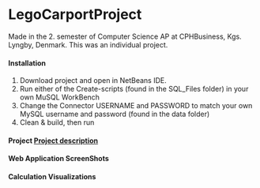 

LegoCarportProject
======
Made in the 2. semester of Computer Science AP at CPHBusiness, Kgs. Lyngby, Denmark. 
This was an individual project.

#### Installation
1) Download project and open in NetBeans IDE.
2) Run either of the Create-scripts (found in the SQL_Files folder) in your own MuSQL WorkBench
3) Change the Connector USERNAME and PASSWORD to match your own MySQL username and password (found in the data folder)
4) Clean & build, then run

#### Project [Project description](https://datsoftlyngby.github.io/dat2sem2019Spring/Modul3/LegoHus.html)

#### Web Application ScreenShots  
 
#### Calculation Visualizations
